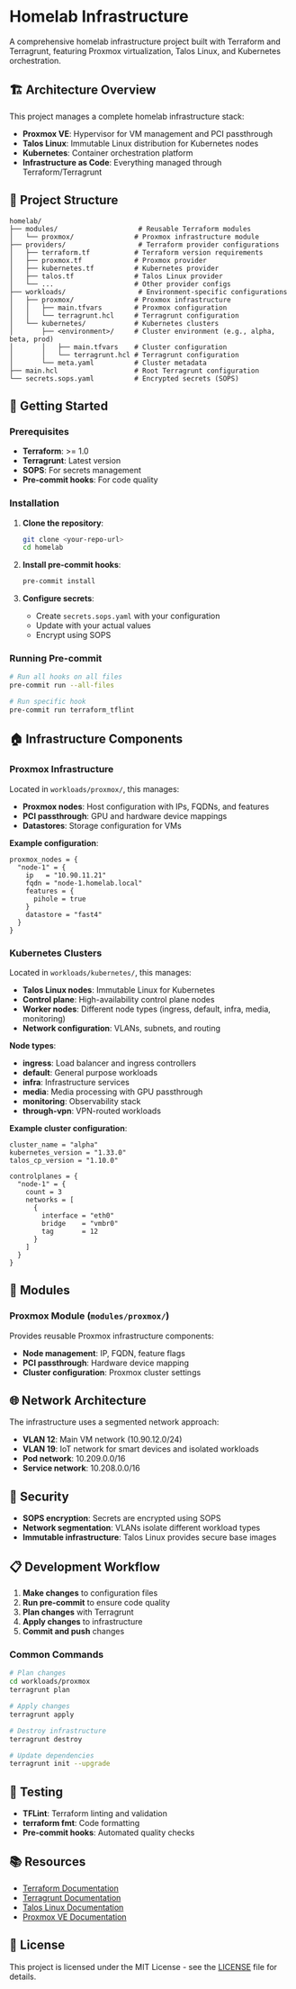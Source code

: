 # Homelab Infrastructure

A comprehensive homelab infrastructure project built with Terraform and Terragrunt, featuring Proxmox virtualization, Talos Linux, and Kubernetes orchestration.

## 🏗️ Architecture Overview

This project manages a complete homelab infrastructure stack:

- **Proxmox VE**: Hypervisor for VM management and PCI passthrough
- **Talos Linux**: Immutable Linux distribution for Kubernetes nodes
- **Kubernetes**: Container orchestration platform
- **Infrastructure as Code**: Everything managed through Terraform/Terragrunt

## 📁 Project Structure

```
homelab/
├── modules/                    # Reusable Terraform modules
│   └── proxmox/               # Proxmox infrastructure module
├── providers/                  # Terraform provider configurations
│   ├── terraform.tf           # Terraform version requirements
│   ├── proxmox.tf             # Proxmox provider
│   ├── kubernetes.tf          # Kubernetes provider
│   ├── talos.tf               # Talos Linux provider
│   └── ...                    # Other provider configs
├── workloads/                  # Environment-specific configurations
│   ├── proxmox/               # Proxmox infrastructure
│   │   ├── main.tfvars        # Proxmox configuration
│   │   └── terragrunt.hcl     # Terragrunt configuration
│   └── kubernetes/            # Kubernetes clusters
│       ├── <environment>/     # Cluster environment (e.g., alpha, beta, prod)
│       │   ├── main.tfvars    # Cluster configuration
│       │   └── terragrunt.hcl # Terragrunt configuration
│       └── meta.yaml          # Cluster metadata
├── main.hcl                   # Root Terragrunt configuration
└── secrets.sops.yaml          # Encrypted secrets (SOPS)
```

## 🚀 Getting Started

### Prerequisites

- **Terraform**: >= 1.0
- **Terragrunt**: Latest version
- **SOPS**: For secrets management
- **Pre-commit hooks**: For code quality

### Installation

1. **Clone the repository**:
   ```bash
   git clone <your-repo-url>
   cd homelab
   ```

2. **Install pre-commit hooks**:
   ```bash
   pre-commit install
   ```

3. **Configure secrets**:
   - Create `secrets.sops.yaml` with your configuration
   - Update with your actual values
   - Encrypt using SOPS

### Running Pre-commit

```bash
# Run all hooks on all files
pre-commit run --all-files

# Run specific hook
pre-commit run terraform_tflint
```

## 🏠 Infrastructure Components

### Proxmox Infrastructure

Located in `workloads/proxmox/`, this manages:

- **Proxmox nodes**: Host configuration with IPs, FQDNs, and features
- **PCI passthrough**: GPU and hardware device mappings
- **Datastores**: Storage configuration for VMs

**Example configuration**:
```hcl
proxmox_nodes = {
  "node-1" = {
    ip   = "10.90.11.21"
    fqdn = "node-1.homelab.local"
    features = {
      pihole = true
    }
    datastore = "fast4"
  }
}
```

### Kubernetes Clusters

Located in `workloads/kubernetes/`, this manages:

- **Talos Linux nodes**: Immutable Linux for Kubernetes
- **Control plane**: High-availability control plane nodes
- **Worker nodes**: Different node types (ingress, default, infra, media, monitoring)
- **Network configuration**: VLANs, subnets, and routing

**Node types**:
- **ingress**: Load balancer and ingress controllers
- **default**: General purpose workloads
- **infra**: Infrastructure services
- **media**: Media processing with GPU passthrough
- **monitoring**: Observability stack
- **through-vpn**: VPN-routed workloads

**Example cluster configuration**:
```hcl
cluster_name = "alpha"
kubernetes_version = "1.33.0"
talos_cp_version = "1.10.0"

controlplanes = {
  "node-1" = {
    count = 3
    networks = [
      {
        interface = "eth0"
        bridge    = "vmbr0"
        tag       = 12
      }
    ]
  }
}
```

## 🔧 Modules

### Proxmox Module (`modules/proxmox/`)

Provides reusable Proxmox infrastructure components:

- **Node management**: IP, FQDN, feature flags
- **PCI passthrough**: Hardware device mapping
- **Cluster configuration**: Proxmox cluster settings

## 🌐 Network Architecture

The infrastructure uses a segmented network approach:

- **VLAN 12**: Main VM network (10.90.12.0/24)
- **VLAN 19**: IoT network for smart devices and isolated workloads
- **Pod network**: 10.209.0.0/16
- **Service network**: 10.208.0.0/16

## 🔐 Security

- **SOPS encryption**: Secrets are encrypted using SOPS
- **Network segmentation**: VLANs isolate different workload types
- **Immutable infrastructure**: Talos Linux provides secure base images

## 📋 Development Workflow

1. **Make changes** to configuration files
2. **Run pre-commit** to ensure code quality
3. **Plan changes** with Terragrunt
4. **Apply changes** to infrastructure
5. **Commit and push** changes

### Common Commands

```bash
# Plan changes
cd workloads/proxmox
terragrunt plan

# Apply changes
terragrunt apply

# Destroy infrastructure
terragrunt destroy

# Update dependencies
terragrunt init --upgrade
```

## 🧪 Testing

- **TFLint**: Terraform linting and validation
- **terraform fmt**: Code formatting
- **Pre-commit hooks**: Automated quality checks

## 📚 Resources

- [Terraform Documentation](https://www.terraform.io/docs)
- [Terragrunt Documentation](https://terragrunt.gruntwork.io/)
- [Talos Linux Documentation](https://www.talos.dev/)
- [Proxmox VE Documentation](https://pve.proxmox.com/wiki/Main_Page)

## 📄 License

This project is licensed under the MIT License - see the [LICENSE](LICENSE) file for details.
